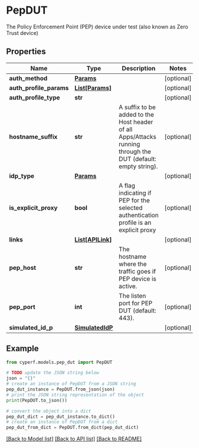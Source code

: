 # PepDUT

The Policy Enforcement Point (PEP) device under test (also known as Zero Trust device)

## Properties

Name | Type | Description | Notes
------------ | ------------- | ------------- | -------------
**auth_method** | [**Params**](Params.md) |  | [optional] 
**auth_profile_params** | [**List[Params]**](Params.md) |  | [optional] 
**auth_profile_type** | **str** |  | [optional] 
**hostname_suffix** | **str** | A suffix to be added to the Host header of all Apps/Attacks running through the DUT (default: empty string). | [optional] 
**idp_type** | [**Params**](Params.md) |  | [optional] 
**is_explicit_proxy** | **bool** | A flag indicating if PEP for the selected authentication profile is an explicit proxy | [optional] 
**links** | [**List[APILink]**](APILink.md) |  | [optional] 
**pep_host** | **str** | The hostname where the traffic goes if PEP device is active. | [optional] 
**pep_port** | **int** | The listen port for PEP DUT (default: 443). | [optional] 
**simulated_id_p** | [**SimulatedIdP**](SimulatedIdP.md) |  | [optional] 

## Example

```python
from cyperf.models.pep_dut import PepDUT

# TODO update the JSON string below
json = "{}"
# create an instance of PepDUT from a JSON string
pep_dut_instance = PepDUT.from_json(json)
# print the JSON string representation of the object
print(PepDUT.to_json())

# convert the object into a dict
pep_dut_dict = pep_dut_instance.to_dict()
# create an instance of PepDUT from a dict
pep_dut_from_dict = PepDUT.from_dict(pep_dut_dict)
```
[[Back to Model list]](../README.md#documentation-for-models) [[Back to API list]](../README.md#documentation-for-api-endpoints) [[Back to README]](../README.md)


